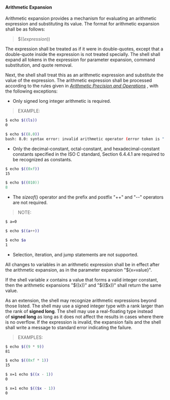 #### Arithmetic Expansion

Arithmetic expansion provides a mechanism for evaluating an arithmetic expression and substituting its value. The format for arithmetic expansion shall be as follows:

> $((_expression_))

The expression shall be treated as if it were in double-quotes, except that a double-quote inside the expression is not treated specially. The shell shall expand all tokens in the expression for parameter expansion, command substitution, and quote removal.

Next, the shell shall treat this as an arithmetic expression and substitute the value of the expression. The arithmetic expression shall be processed according to the rules given in [_Arithmetic Precision and Operations_](https://pubs.opengroup.org/onlinepubs/009604499/utilities/xcu_chap01.html#tag_01_07_02_01) , with the following exceptions:

- Only signed long integer arithmetic is required.
> EXAMPLE:

```bash
$ echo $((ls))
0

$ echo $((8.0))
bash: 8.0: syntax error: invalid arithmetic operator (error token is ".0")
```
- Only the decimal-constant, octal-constant, and hexadecimal-constant constants specified in the ISO C standard, Section 6.4.4.1 are required to be recognized as constants.

```bash
$ echo $((0xf))
15

$ echo $((010))
8
```
	
- The _sizeof_() operator and the prefix and postfix "++" and "--" operators are not required.

> NOTE:
```bash
$ a=0

$ echo $((a++))

$ echo $a
1
```

- Selection, iteration, and jump statements are not supported.

All changes to variables in an arithmetic expression shall be in effect after the arithmetic expansion, as in the parameter expansion "${x=value}".

If the shell variable _x_ contains a value that forms a valid integer constant, then the arithmetic expansions "$((x))" and "$(($x))" shall return the same value.

As an extension, the shell may recognize arithmetic expressions beyond those listed. The shell may use a signed integer type with a rank larger than the rank of **signed long**. The shell may use a real-floating type instead of **signed long** as long as it does not affect the results in cases where there is no overflow. If the expression is invalid, the expansion fails and the shell shall write a message to standard error indicating the failure.

> EXAMPLES:

```bash
$ echo $((9 * 9))
81

$ echo $((0xf * 1))
15

$ x=1 echo $((x - 1))
0

$ x=1 echo $(($x - 1))
0
```
